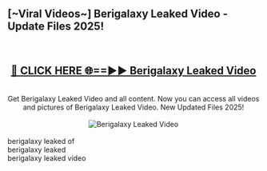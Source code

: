<h2>[~Viral Videos~] Berigalaxy Leaked Video - Update Files 2025!</h2>
<br>
<div align="center">
<h2><a href="https://betterlinks.top/A2PfLJ" rel="nofollow">🔴 CLICK HERE 🌐==►► Berigalaxy Leaked Video</a></h2>
<br>
Get Berigalaxy Leaked Video and all content. Now you can access all videos and pictures of Berigalaxy Leaked Video. New Updated Files 2025!
<br>
<br>
<a href="https://betterlinks.top/A2PfLJ" rel="nofollow" data-target="animated-image.originalLink"><img src="https://i.ibb.co.com/WyWwxjT/player-gif2.gif" alt="Berigalaxy Leaked Video" style="max-width: 100%; display: inline-block;" data-target="animated-image.originalImage"></a>
</div>
<br>
berigalaxy leaked of<br>
berigalaxy leaked<br>
berigalaxy leaked video